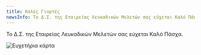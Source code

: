 ```yaml
---
title: Καλές Γιορτές
newsInfo: Το Δ.Σ. της Εταιρείας Λευκαδικών Μελετών σας εύχεται Καλό Πάσχα.
---
```


Το Δ.Σ. της Εταιρείας Λευκαδικών Μελετών σας εύχεται Καλό Πάσχα.

<img class="pure-img" src="/images/easter_2018.jpg" alt="Ευχετήρια κάρτα" ></img>
